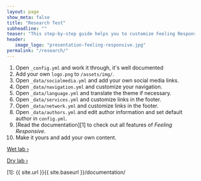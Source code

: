 ```yaml
---
layout: page
show_meta: false
title: "Research Test"
subheadline: ""
teaser: "This step-by-step guide helps you to customize Feeling Responsive to your needs."
header:
   image_logo: "presentation-feeling-responsive.jpg"
permalink: "/research/"
---
```

1. Open `_config.yml` and work it through, it's well documented
1. Add your own `logo.png` to `/assets/img/`.
1. Open `_data/socialmedia.yml` and add your own social media links.
1. Open `_data/navigation.yml` and customize your navigation.
1. Open `_data/language.yml` and translate the theme if necessary.
1. Open `_data/services.yml` and customize links in the footer.
1. Open `_data/network.yml` and customize links in the footer.
1. Open `_data/authors.yml` and edit author information and set default author in `config.yml`.
1. [Read the documentation][1] to check out all features of *Feeling Responsive*.
1. Make it yours and add your own content.

<a class="radius button small" href="{{ site.url }}{{ site.baseurl }}/documentation/">Wet lab ›</a> 

<a class="radius button small" href="{{ site.url }}{{ site.baseurl }}/documentation/">Dry lab ›</a>


 [1]: {{ site.url }}{{ site.baseurl }}/documentation/
